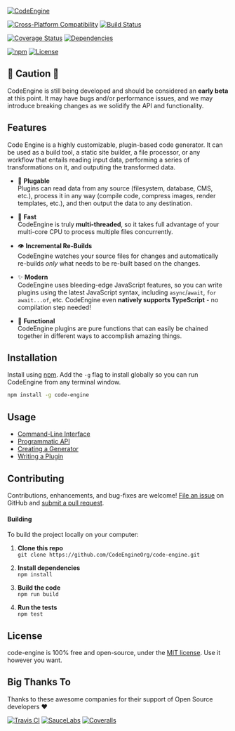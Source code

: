 [![CodeEngine](https://engine.codes/img/logos/banner.svg)](https://engine.codes)

[![Cross-Platform Compatibility](https://engine.codes/img/badges/os-badges.svg)](https://travis-ci.com/CodeEngineOrg/code-engine)
[![Build Status](https://api.travis-ci.com/CodeEngineOrg/code-engine.svg?branch=master)](https://travis-ci.com/CodeEngineOrg/code-engine)

[![Coverage Status](https://coveralls.io/repos/github/CodeEngineOrg/code-engine/badge.svg?branch=master)](https://coveralls.io/github/CodeEngineOrg/code-engine)
[![Dependencies](https://david-dm.org/CodeEngineOrg/code-engine.svg)](https://david-dm.org/CodeEngineOrg/code-engine)

[![npm](https://img.shields.io/npm/v/code-engine.svg)](https://www.npmjs.com/package/code-engine)
[![License](https://img.shields.io/npm/l/code-engine.svg)](LICENSE)



🚧 Caution ‍️🚧
-------------------------------
CodeEngine is still being developed and should be considered an **early beta** at this point. It may have bugs and/or performance issues, and we may introduce breaking changes as we solidify the API and functionality.



Features
-------------------------------
Code Engine is a highly customizable, plugin-based code generator. It can be used as a build tool, a static site builder, a file processor, or any workflow that entails reading input data, performing a series of transformations on it, and outputing the transformed data.

- 🔌 **Plugable**<br>
  Plugins can read data from any source (filesystem, database, CMS, etc.), process it in any way (compile code, compress images, render templates, etc.), and then output the data to any destination.

- 🚀 **Fast**<br>
  CodeEngine is truly **multi-threaded**, so it takes full advantage of your multi-core CPU to process multiple files concurrently.

- 👁 **Incremental Re-Builds**<br>
  CodeEngine watches your source files for changes and automatically re-builds _only_ what needs to be re-built based on the changes.

- ✨ **Modern**<br>
  CodeEngine uses bleeding-edge JavaScript features, so you can write plugins using the latest JavaScript syntax, including `async`/`await`, `for await...of`, etc. CodeEngine even **natively supports TypeScript** - no compilation step needed!

- 🧩 **Functional**<br>
  CodeEngine plugins are pure functions that can easily be chained together in different ways to accomplish amazing things.



Installation
-------------------------------
Install using [npm](https://docs.npmjs.com/about-npm/).  Add the `-g` flag to install globally so you can run CodeEngine from any terminal window.

```bash
npm install -g code-engine
```



Usage
-------------------------------
- [Command-Line Interface](https://github.com/CodeEngineOrg/code-engine/wiki/Command-Line-Interface)
- [Programmatic API](https://github.com/CodeEngineOrg/code-engine/wiki/Programmatic-API)
- [Creating a Generator](https://github.com/CodeEngineOrg/code-engine/wiki/Creating-a-Generator)
- [Writing a Plugin](https://github.com/CodeEngineOrg/code-engine/wiki/Writing-a-Plugin)




Contributing
--------------------------
Contributions, enhancements, and bug-fixes are welcome!  [File an issue](https://github.com/CodeEngineOrg/code-engine/issues) on GitHub and [submit a pull request](https://github.com/CodeEngineOrg/code-engine/pulls).

#### Building
To build the project locally on your computer:

1. __Clone this repo__<br>
`git clone https://github.com/CodeEngineOrg/code-engine.git`

2. __Install dependencies__<br>
`npm install`

3. __Build the code__<br>
`npm run build`

4. __Run the tests__<br>
`npm test`



License
--------------------------
code-engine is 100% free and open-source, under the [MIT license](LICENSE). Use it however you want.



Big Thanks To
--------------------------
Thanks to these awesome companies for their support of Open Source developers ❤

[![Travis CI](https://engine.codes/img/badges/travis-ci.svg)](https://travis-ci.com)
[![SauceLabs](https://engine.codes/img/badges/sauce-labs.svg)](https://saucelabs.com)
[![Coveralls](https://engine.codes/img/badges/coveralls.svg)](https://coveralls.io)
